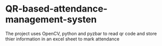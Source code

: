 # QR-based-attendance-management-systen
The project uses OpenCV, python and pyzbar to read qr code and store thier information in an excel sheet to mark attendance
